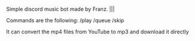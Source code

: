 Simple discord music bot made by Franz. |||

Commands are the following:
/play
/queue 
/skip

It can convert the mp4 files from YouTube to mp3 and download it directly 
